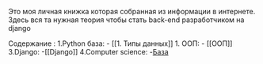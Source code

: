 Это моя личная книжка которая собранная из информации в интернете. Здесь вся та нужная теория чтобы стать back-end разработчиком на django

Содержание :
	1.Python база:
		- [[1. Типы данных]]
	1. ООП:
		- [[ООП]]
	3.Django:
		-[[Django]]
	4.Computer science:
		-[База](Django)
		